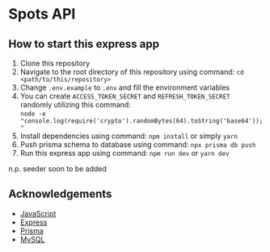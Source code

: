 # Spots API

## How to start this express app

1. Clone this repository
2. Navigate to the root directory of this repository using command: `cd <path/to/this/repository>`
3. Change `.env.example` to `.env` and fill the environment variables
4. You can create `ACCESS_TOKEN_SECRET` and `REFRESH_TOKEN_SECRET` randomly utilizing this command: <br> `node -e "console.log(require('crypto').randomBytes(64).toString('base64'));"`
5. Install dependencies using command: `npm install` or simply `yarn`
6. Push prisma schema to database using command: `npx prisma db push`
7. Run this express app using command: `npm run dev` or `yarn dev`

n.p. seeder soon to be added

## Acknowledgements

- [JavaScript](https://developer.mozilla.org/en-US/docs/Web/JavaScript)
- [Express](https://expressjs.com/)
- [Prisma](https://www.prisma.io/)
- [MySQL](https://www.mysql.com/)